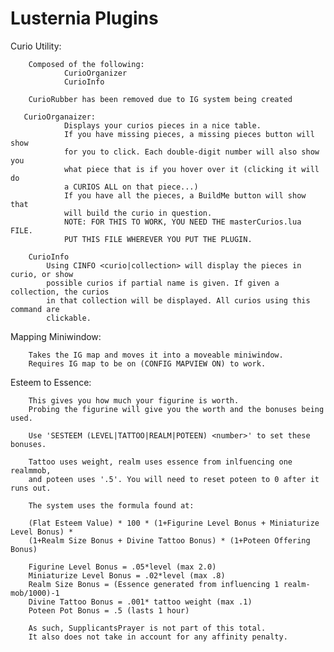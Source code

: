 # Lusternia Plugins


Curio Utility:
        
        Composed of the following:
                CurioOrganizer
                CurioInfo
		
		CurioRubber has been removed due to IG system being created
        
       CurioOrganaizer:
                Displays your curios pieces in a nice table.
                If you have missing pieces, a missing pieces button will show
                for you to click. Each double-digit number will also show you
                what piece that is if you hover over it (clicking it will do
                a CURIOS ALL on that piece...)
                If you have all the pieces, a BuildMe button will show that
                will build the curio in question.
                NOTE: FOR THIS TO WORK, YOU NEED THE masterCurios.lua FILE.
                PUT THIS FILE WHEREVER YOU PUT THE PLUGIN.
                
        CurioInfo
        	Using CINFO <curio|collection> will display the pieces in curio, or show
        	possible curios if partial name is given. If given a collection, the curios
        	in that collection will be displayed. All curios using this command are
        	clickable.
        

Mapping Miniwindow:
        
        Takes the IG map and moves it into a moveable miniwindow.
        Requires IG map to be on (CONFIG MAPVIEW ON) to work. 
        
        
Esteem to Essence:

        This gives you how much your figurine is worth.
        Probing the figurine will give you the worth and the bonuses being used.
        
        Use 'SESTEEM (LEVEL|TATTOO|REALM|POTEEN) <number>' to set these bonuses.
        
        Tattoo uses weight, realm uses essence from inlfuencing one realmmob, 
        and poteen uses '.5'. You will need to reset poteen to 0 after it runs out.
        
        The system uses the formula found at: 
        
        (Flat Esteem Value) * 100 * (1+Figurine Level Bonus + Miniaturize Level Bonus) * 
        (1+Realm Size Bonus + Divine Tattoo Bonus) * (1+Poteen Offering Bonus)

        Figurine Level Bonus = .05*level (max 2.0)
        Miniaturize Level Bonus = .02*level (max .8)
        Realm Size Bonus = (Essence generated from influencing 1 realm-mob/1000)-1
        Divine Tattoo Bonus = .001* tattoo weight (max .1)
        Poteen Pot Bonus = .5 (lasts 1 hour)

        As such, SupplicantsPrayer is not part of this total. 
        It also does not take in account for any affinity penalty.
        
        
        
